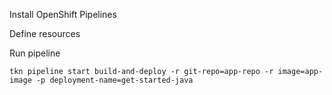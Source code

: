 Install OpenShift Pipelines

Define resources

Run pipeline

```
tkn pipeline start build-and-deploy -r git-repo=app-repo -r image=app-image -p deployment-name=get-started-java
```
